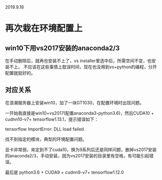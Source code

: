 2019.9.18

# 再次栽在环境配置上
## win10下用vs2017安装的anaconda2/3
在手动删除后，就再也安装不上了，vs installer里选中后，所需空间不变，也安装不上。
不应该在这些事情上耽误时间，现在也没用到vs+python的编程，分开配置就挺好的。

## 对应关系
在浪潮服务器上安装win10，加了一块GT1030，在配置环境时出现问题。

一开始我直接是win10+vs2017(配置anaconda3-python3.6)，然后CUDA10 + cudnn10-v7+ tensorflow1.13.1，提示错误如下：

tensorflow ImportError: DLL load failed

找不到指定的模块，典型的环境配置问题。

显卡非常弱，肯定到不了cuda10，换为9系列后还是同样问题，删掉vs2017安装的anaconda2/3，手动安装，因为vs2017安装的目录里有空格，有可能引起错误。

最后是
python3.6 + CUDA9 + cudnn9-v7+ tensorflow1.12.0
